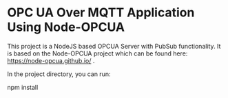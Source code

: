 # OPC UA Over MQTT Application Using Node-OPCUA
This project is a NodeJS based OPCUA Server with PubSub functionality. It is based on the Node-OPCUA project which can be found here: https://node-opcua.github.io/ .

In the project directory, you can run:

npm install

